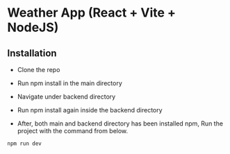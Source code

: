 # Weather App (React + Vite + NodeJS)

## Installation

- Clone the repo

- Run npm install in the main directory

- Navigate under backend directory

- Run npm install again inside the backend directory

- After, both main and backend directory has been installed npm, Run the project with the command from below.

```sh
npm run dev
```